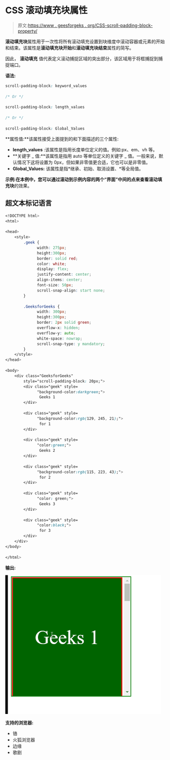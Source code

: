 # CSS 滚动填充块属性

> 原文:[https://www . geesforgeks . org/CSS-scroll-padding-block-property/](https://www.geeksforgeeks.org/css-scroll-padding-block-property/)

**滚动填充块**属性用于一次性将所有滚动填充设置到块维度中滚动容器或元素的开始和结束。该属性是**滚动填充块开始**和**滚动填充块结束**属性的简写。

因此， **滚动填充** 值代表定义滚动捕捉区域的突出部分，该区域用于将框捕捉到捕捉端口。

**语法:**

```css
scroll-padding-block: keyword_values

/* Or */

scroll-padding-block: length_values

/* Or */

scroll-padding-block: Global_Values

```

**属性值:**该属性接受上面提到的和下面描述的三个属性:

*   **length_values** :该属性是指用长度单位定义的值。例如:px、em、vh 等。
*   **关键字 _ 值:**该属性是指用 auto 等单位定义的关键字 _ 值。一般来说，默认情况下这将设置为 0px，但如果非零值更合适，它也可以是非零值。
*   **Global_Values:** 该属性是指*继承、初始、取消设置、*等全局值。

**示例:**在本例中，您可以通过滚动到示例内容的两个“界面”中间的点来查看**滚动填充块**的效果。

## 超文本标记语言

```css
<!DOCTYPE html>
<html>

<head>
    <style>
        .geek {
              width: 275px;
              height:300px;
              border: solid red;
              color: white;
              display: flex;
              justify-content: center;
              align-items: center;
              font-size: 50px;
              scroll-snap-align: start none;
        }

        .GeeksforGeeks {
              width: 300px;
              height:300px;
              border: 2px solid green;
              overflow-x: hidden;
              overflow-y: auto;
              white-space: nowrap;
              scroll-snap-type: y mandatory;
        }
    </style>
</head>

<body>
    <div class="GeeksforGeeks" 
        style="scroll-padding-block: 20px;">
        <div class="geek" style=
              "background-color:darkgreen;">
               Geeks 1
        </div>

        <div class="geek" style=
              "background-color:rgb(129, 245, 21);">
               for 1
        </div>

        <div class="geek" style=
              "color:green;">
               Geeks 2
        </div>

        <div class="geek" style=
              "background-color:rgb(115, 223, 43);">
               for 2
        </div>

        <div class="geek" style=
              "color: green;">
               Geeks 3
        </div>

        <div class="geek" style=
              "color:black;">
               for 3
        </div>
    </div>
</body>

</html>
```

**输出:**

![](img/33874bec7800a903f9cb0112d179b5ea.png)

**支持的浏览器:**

*   铬
*   火狐浏览器
*   边缘
*   歌剧